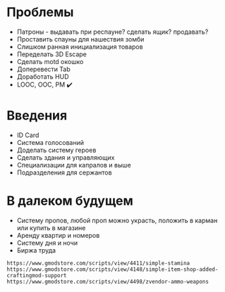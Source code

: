 # Проблемы

- Патроны - выдавать при респауне? сделать ящик? продавать?
- Проставить спауны для нашествия зомби
- Слишком ранная инициализация товаров
- Переделать 3D Escape
- Сделать motd окошко
- Доперевести Tab
- Доработать HUD
- LOOC, OOC, PM :heavy_check_mark:

# Введения

- ID Card
- Система голосований
- Доделать систему героев
- Сделать здания и управляющих
- Специализации для капралов и выше
- Подразделения для сержантов

# В далеком будущем

- Систему пропов, любой проп можно украсть, положить в карман или купить в магазине
- Аренду квартир и номеров
- Систему дня и ночи
- Биржа труда

```
https://www.gmodstore.com/scripts/view/4411/simple-stamina
https://www.gmodstore.com/scripts/view/4148/simple-item-shop-added-craftingmod-support
https://www.gmodstore.com/scripts/view/4498/zvendor-ammo-weapons
```
